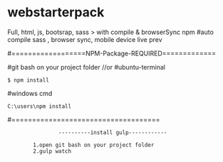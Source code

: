 # webstarterpack
Full, html, js, bootsrap, sass > with compile &amp; browserSync npm
#auto compile sass , browser sync, mobile device live prev

#==================NPM-Package-REQUIRED=============

#git bash on your project folder //or #ubuntu-terminal

	$ npm install

#windows cmd

	C:\users\npm install

#====================================
					
					----------install gulp------------
					
			1.open git bash on your project folder
			2.gulp watch


					
				